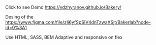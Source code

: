 Click to see Demo https://vdzhyranov.github.io/Bakery/

Desing of the  https://www.figma.com/file/zIi6yfSpSIV4dnTzwaXSjt/Bakerlab?node-id=0%3A1

Use HTML, SASS, BEM
Adaptive and responsive on flex
